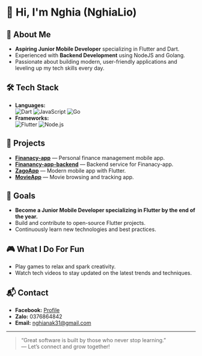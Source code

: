 # 👋 Hi, I'm Nghia (NghiaLio)

## 🚀 About Me

- **Aspiring Junior Mobile Developer** specializing in Flutter and Dart.
- Experienced with **Backend Development** using NodeJS and Golang.
- Passionate about building modern, user-friendly applications and leveling up my tech skills every day.

## 🛠️ Tech Stack

- **Languages:**  
  ![Dart](https://img.shields.io/badge/-Dart-0175C2?logo=dart&logoColor=white) ![JavaScript](https://img.shields.io/badge/-JavaScript-F7DF1E?logo=javascript&logoColor=black) ![Go](https://img.shields.io/badge/-Golang-00ADD8?logo=go&logoColor=white)
- **Frameworks:**  
  ![Flutter](https://img.shields.io/badge/-Flutter-02569B?logo=flutter&logoColor=white) ![Node.js](https://img.shields.io/badge/-Node.js-339933?logo=node.js&logoColor=white)

## 📱 Projects

- [**Finanacy-app**](https://github.com/NghiaLio/Financy_app) — Personal finance management mobile app.
- [**Finanancy-app-backend**](https://github.com/NghiaLio/Backend-Financy-App) — Backend service for Finanacy-app.
- [**ZagoApp**](https://github.com/NghiaLio/Zago-app) — Modern mobile app with Flutter.
- [**MovieApp**](https://github.com/NghiaLio/movie-app) — Movie browsing and tracking app.

## 🎯 Goals

- **Become a Junior Mobile Developer specializing in Flutter by the end of the year.**
- Build and contribute to open-source Flutter projects.
- Continuously learn new technologies and best practices.

## 🎮 What I Do For Fun

- Play games to relax and spark creativity.
- Watch tech videos to stay updated on the latest trends and techniques.

## 📬 Contact

- **Facebook:** [Profile](https://www.facebook.com/share/16wzUvq4Hh/)
- **Zalo:** 0376864842
- **Email:** nghianak31@gmail.com

---

> “Great software is built by those who never stop learning.”  
> — Let’s connect and grow together!
